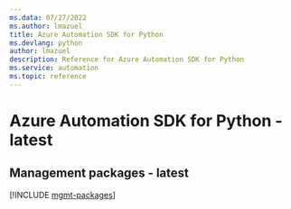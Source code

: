 ```yaml
---
ms.data: 07/27/2022
ms.author: lmazuel
title: Azure Automation SDK for Python
ms.devlang: python
author: lmazuel
description: Reference for Azure Automation SDK for Python
ms.service: automation
ms.topic: reference
---
```

# Azure Automation SDK for Python - latest

## Management packages - latest
[!INCLUDE [mgmt-packages](automation-mgmt-index.md)]